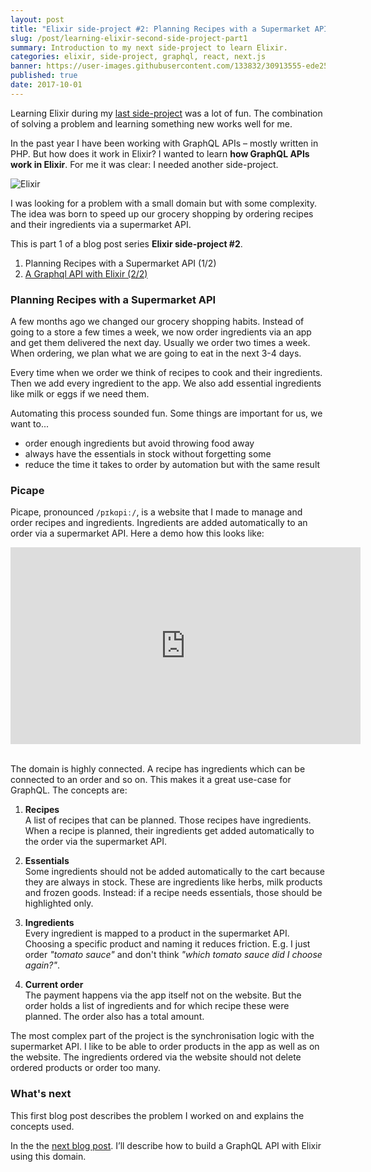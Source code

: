 ```yaml
---
layout: post
title: "Elixir side-project #2: Planning Recipes with a Supermarket API (1/2)"
slug: /post/learning-elixir-second-side-project-part1
summary: Introduction to my next side-project to learn Elixir.
categories: elixir, side-project, graphql, react, next.js
banner: https://user-images.githubusercontent.com/133832/30913555-ede256ac-a390-11e7-8f3a-b8e70b00e702.png
published: true
date: 2017-10-01
---
```


Learning Elixir during my [last side-project](/post/learning-elixir-first-side-project) was a lot of fun. The combination of solving a problem and learning something new works well for me.

In the past year I have been working with GraphQL APIs – mostly written in PHP. But how does it work in Elixir? I wanted to learn **how GraphQL APIs work in Elixir**. For me it was clear: I needed another side-project.

![Elixir](https://user-images.githubusercontent.com/133832/30913555-ede256ac-a390-11e7-8f3a-b8e70b00e702.png)

I was looking for a problem with a small domain but with some complexity. The idea was born to speed up our grocery shopping by ordering recipes and their ingredients via a supermarket API.

This is part 1 of a blog post series **Elixir side-project #2**.

1. Planning Recipes with a Supermarket API (1/2)
2. [A Graphql API with Elixir (2/2)](/post/learning-elixir-second-side-project-part2)

### Planning Recipes with a Supermarket API

A few months ago we changed our grocery shopping habits. Instead of going to a store a few times a week, we now order ingredients via an app and get them delivered the next day. Usually we order two times a week. When ordering, we plan what we are going to eat in the next 3-4 days.

Every time when we order we think of recipes to cook and their ingredients. Then we add every ingredient to the app. We also add essential ingredients like milk or eggs if we need them.

Automating this process sounded fun. Some things are important for us, we want to...

- order enough ingredients but avoid throwing food away
- always have the essentials in stock without forgetting some
- reduce the time it takes to order by automation but with the same result

### Picape

Picape, pronounced `/pɪkɑpiː/`, is a website that I made to manage and order recipes and ingredients. Ingredients are added automatically to an order via a supermarket API. Here a demo how this looks like:

<div class="video-container"><iframe width="560" height="315" src="https://www.youtube.com/embed/qhtsn7rZClQ" frameborder="0" allowfullscreen></iframe></div>
<br />

The domain is highly connected. A recipe has ingredients which can be connected to an order and so on. This makes it a great use-case for GraphQL. The concepts are:

1. **Recipes**<br />
   A list of recipes that can be planned. Those recipes have ingredients. When a recipe is planned, their ingredients get added automatically to the order via the supermarket API.

2. **Essentials**<br />
   Some ingredients should not be added automatically to the cart because they are always in stock. These are ingredients like herbs, milk products and frozen goods. Instead: if a recipe needs essentials, those should be highlighted only.

3. **Ingredients**<br />
   Every ingredient is mapped to a product in the supermarket API. Choosing a specific product and naming it reduces friction. E.g. I just order _"tomato sauce"_ and don't think _"which tomato sauce did I choose again?"_.

4. **Current order**<br />
   The payment happens via the app itself not on the website. But the order holds a list of ingredients and for which recipe these were planned. The order also has a total amount.

The most complex part of the project is the synchronisation logic with the supermarket API. I like to be able to order products in the app as well as on the website. The ingredients ordered via the website should not delete ordered products or order too many.

### What's next

This first blog post describes the problem I worked on and explains the concepts used.

In the the [next blog post](/post/learning-elixir-second-side-project-part2). I’ll describe how to build a GraphQL API with Elixir using this domain.
